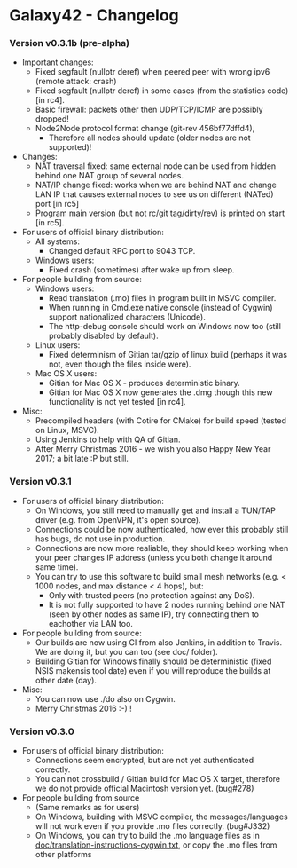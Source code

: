 # Galaxy42 - Changelog

### Version v0.3.1b (pre-alpha)

* Important changes:
  * Fixed segfault (nullptr deref) when peered peer with wrong ipv6 (remote attack: crash)
  * Fixed segfault (nullptr deref) in some cases (from the statistics code) [in rc4].
  * Basic firewall: packets other then UDP/TCP/ICMP are possibly dropped!
  * Node2Node protocol format change (git-rev 456bf77dffd4),
    * Therefore all nodes should update (older nodes are not supported)!
* Changes:
  * NAT traversal fixed: same external node can be used from hidden behind one NAT group of several nodes.
  * NAT/IP change fixed: works when we are behind NAT and change LAN IP that causes external nodes to see us on different (NATed) port [in rc5]
  * Program main version (but not rc/git tag/dirty/rev) is printed on start [in rc5].
* For users of official binary distribution:
  * All systems:
    * Changed default RPC port to 9043 TCP.
  * Windows users:
    * Fixed crash (sometimes) after wake up from sleep.
* For people building from source:
  * Windows users:
    * Read translation (.mo) files in program built in MSVC compiler.
    * When running in Cmd.exe native console (instead of Cygwin) support nationalized characters (Unicode).
    * The http-debug console should work on Windows now too (still probably disabled by default).
  * Linux users:
    * Fixed determinism of Gitian tar/gzip of linux build (perhaps it was not, even though the files inside were).
  * Mac OS X users:
    * Gitian for Mac OS X - produces deterministic binary.
    * Gitian for Mac OS X now generates the .dmg though this new functionality is not yet tested [in rc4].
* Misc:
  * Precompiled headers (with Cotire for CMake) for build speed (tested on Linux, MSVC).
  * Using Jenkins to help with QA of Gitian.
  * After Merry Christmas 2016 - we wish you also Happy New Year 2017; a bit late :P but still.

### Version v0.3.1

* For users of official binary distribution:
  * On Windows, you still need to manually get and install a TUN/TAP driver (e.g. from OpenVPN, it's open source).
  * Connections could be now authenticated, how ever this probably still has bugs, do not use in production.
  * Connections are now more realiable, they should keep working when your peer changes IP address (unless you both change it around same time).
  * You can try to use this software to build small mesh networks (e.g. < 1000 nodes, and max distance < 4 hops), but:
    * Only with trusted peers (no protection against any DoS).
    * It is not fully supported to have 2 nodes running behind one NAT (seen by other nodes as same IP), try connecting them to eachother via LAN too.
* For people building from source:
  * Our builds are now using CI from also Jenkins, in addition to Travis. We are doing it, but you can too (see doc/ folder).
  * Building Gitian for Windows finally should be deterministic (fixed NSIS makensis tool date) even if you will reproduce the builds at other date (day).
* Misc:
  * You can now use ./do also on Cygwin.
  * Merry Christmas 2016 :-) !

### Version v0.3.0

* For users of official binary distribution:
  * Connections seem encrypted, but are not yet authenticated correctly.
  * You can not crossbuild / Gitian build for Mac OS X target, therefore we do not provide official Macintosh version yet. (bug#278)
* For people building from source
  * (Same remarks as for users)
  * On Windows, building with MSVC compiler, the messages/languages will not work even if you provide .mo files correctly. (bug#J332)
  * On Windows, you can try to build the .mo language files as in [doc/translation-instructions-cygwin.txt](doc/translation-instructions-cygwin.txt), or copy the .mo files from other platforms


